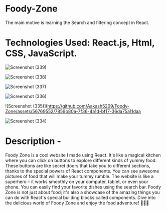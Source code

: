 # Foody-Zone
The main motive is learning the Search and filtering concept in React.
# Technologies Used: React.js, Html, CSS, JavaScript.



![Screenshot (339)](https://github.com/Aakash5209/Foody-Zone/assets/56769552/f033e525-5df1-4f68-abb8-57e315b9cc24)

![Screenshot (338)](https://github.com/Aakash5209/Foody-Zone/assets/56769552/8f222103-0b02-4bcf-96e1-5188e04fefb4)

![Screenshot (337)](https://github.com/Aakash5209/Foody-Zone/assets/56769552/324846d8-1403-480d-9f2b-7c60badc8da0)

![Screenshot (336)](https://github.com/Aakash5209/Foody-Zone/assets/56769552/160b17c2-e6d4-48ec-a80a-b762d050ecc1)

![Screenshot (335)](https://github.com/Aakash5209/Foody-Zone/assets/56769552/7859b80a-7f36-4a1d-bf17-36da75a11daa

![Screenshot (334)](https://github.com/Aakash5209/Foody-Zone/assets/56769552/3ddbaa29-da51-41b1-81db-09a6c59ec5e8)


# Description -
Foody Zone is a cool website I made using React. It's like a magical kitchen where you can click on buttons to explore different kinds of yummy food. These buttons are like secret doors that take you to different sections, thanks to the special powers of React components. You can see awesome pictures of food that will make your tummy rumble. The website is like a superhero – it works smoothly on your computer, tablet, or even your phone. You can easily find your favorite dishes using the search bar. Foody Zone is not just about food; it's also a showcase of the amazing things you can do with React's special building blocks called components. Dive into the delicious world of Foody Zone and enjoy the food adventure! 🍕🍰🚀
